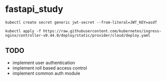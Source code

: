 # fastapi_study
```
kubectl create secret generic jwt-secret --from-literal=JWT_KEY=asdf

kubectl apply -f https://raw.githubusercontent.com/kubernetes/ingress-nginx/controller-v0.44.0/deploy/static/provider/cloud/deploy.yaml
```
## TODO
* implement user authentication
* implement roll based access control
* implement common auth module









